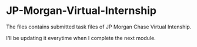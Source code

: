# JP-Morgan-Virtual-Internship
The files contains submitted task files of JP Morgan Chase Virtual Intenship.

I'll be updating it everytime when I complete the next module.

